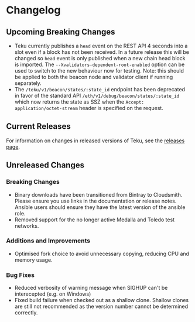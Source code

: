 # Changelog

## Upcoming Breaking Changes
- Teku currently publishes a `head` event on the REST API 4 seconds into a slot even if a block has not been received. In a future release this will be changed so `head` event is only published when a new
  chain head block is imported. The `--Xvalidators-dependent-root-enabled` option can be used to switch to the new behaviour now for testing.
  Note: this should be applied to both the beacon node and validator client if running separately.
- The `/teku/v1/beacon/states/:state_id` endpoint has been deprecated in favor of the standard API `/eth/v1/debug/beacon/states/:state_id` which now returns the state as SSZ when the `Accept: application/octet-stream` header is specified on the request.

## Current Releases
For information on changes in released versions of Teku, see the [releases page](https://github.com/ConsenSys/teku/releases).

## Unreleased Changes

### Breaking Changes
- Binary downloads have been transitioned from Bintray to Cloudsmith.  Please ensure you use links in the documentation or release notes.
  Ansible users should ensure they have the latest version of the ansible role.
- Removed support for the no longer active Medalla and Toledo test networks.
  
### Additions and Improvements
- Optimised fork choice to avoid unnecessary copying, reducing CPU and memory usage.

### Bug Fixes
- Reduced verbosity of warning message when SIGHUP can't be interecepted (e.g. on Windows)
- Fixed build failure when checked out as a shallow clone. Shallow clones are still not recommended as the version number cannot be determined correctly.
